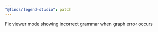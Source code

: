 ```yaml
---
"@finos/legend-studio": patch
---
```


Fix viewer mode showing incorrect grammar when graph error occurs
